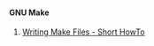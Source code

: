 #### GNU Make ####

1. [Writing Make Files - Short HowTo](https://www.cs.bu.edu/teaching/cpp/writing-makefiles/)
